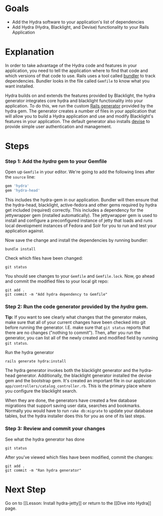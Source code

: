 # Goals
* Add the Hydra software to your application's list of dependencies
* Add Hydra (Hydra, Blacklight, and Devise) functionality to your Rails Application

# Explanation 

In order to take advantage of the Hydra code and features in your application, you need to tell the application where to find that code and which versions of that code to use.  Rails uses a tool called [bundler](http://bundler.io/) to track dependencies.  Bundler looks in the file called `Gemfile` to know what you want installed.

Hydra builds on and extends the features provided by Blacklight, the hydra generator integrates core hydra and blacklight functionality into your application.  To do this, we run the custom [Rails generator](http://guides.rubyonrails.org/generators.html) provided by the hydra gem.  The generator creates a number of files in your application that will allow you to build a Hydra application and use and modify Blacklight's features in your application.  The default generator also installs [devise](https://github.com/plataformatec/devise) to provide simple user authentication and management.

# Steps

### Step 1: Add the *hydra* gem to your Gemfile

Open up `Gemfile` in your editor.   We're going to add the following lines after the `source` line:

```ruby
gem 'hydra'
gem 'hydra-head'
```

This includes the hydra-gem in our application.  Bundler will then ensure that the hydra-head, blacklight, active-fedora and other gems required by hydra get included (required) correctly. This includes a dependency for the jettywrapper gem (installed automatically). The jettywrapper gem is used to install and configure a preconfigured instance of jetty that loads and runs local development instances of Fedora and Solr for you to run and test your application against.

Now save the change and install the dependencies by running bundler:
```text
bundle install
```

Check which files have been changed:
```text
git status
```

You should see changes to your `Gemfile` and `Gemfile.lock`.  Now, go ahead and commit the modified files to your local git repo:
```text
git add .
git commit -m "Add hydra dependency to Gemfile"
```

### Step 2: Run the code generator provided by the *hydra* gem.

>
**Tip:** If you want to see clearly what changes that the generator makes, make sure that all of your current changes have been checked into git before running the generator. I.E. make sure that `git status` reports that there are no changes ("nothing to commit").  Then, after you run the generator, you can list all of the newly created and modified field by running `git status`.
>

Run the hydra generator

```text
rails generate hydra:install
```

The hydra generator invokes both the blacklight generator and the hydra-head generator.  Additionally, the blacklight generator installed the devise gem and the bootstrap gem.  It's created an important file in our application `app/controllers/catalog_controller.rb`.  This is the primary place where you configure the blacklight search.

When they are done, the generators have created a few database migrations that support saving user data, searches and bookmarks. Normally you would have to run `rake db:migrate` to update your database tables, but the hydra installer does this for you as one of its last steps.

### Step 3: Review and commit your changes

See what the hydra generator has done
```text
git status
```

After you've viewed which files have been modified, commit the changes:

```text
git add .
git commit -m "Ran hydra generator"
```

# Next Step
Go on to [[Lesson: Install hydra-jetty]] or return to the [[Dive into Hydra]] page.
